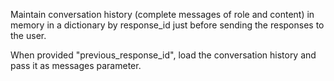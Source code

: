Maintain conversation history (complete messages of role and content) in memory in a dictionary by response_id just before sending the responses to the user.

When provided "previous_response_id", load the conversation history and pass it as messages parameter. 
